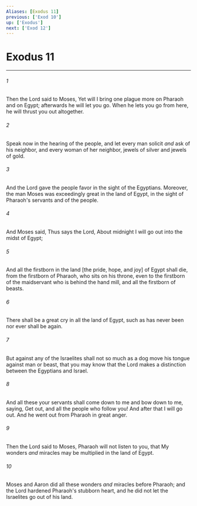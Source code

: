```yaml
---
Aliases: [Exodus 11]
previous: ['Exod 10']
up: ['Exodus']
next: ['Exod 12']
---
```

# Exodus 11

***














###### 1 






Then the Lord said to Moses, Yet will I bring one plague more on Pharaoh and on Egypt; afterwards he will let you go. When he lets you go from here, he will thrust you out altogether. 













###### 2 






Speak now in the hearing of the people, and let every man solicit _and_ ask of his neighbor, and every woman of her neighbor, jewels of silver and jewels of gold. 













###### 3 






And the Lord gave the people favor in the sight of the Egyptians. Moreover, the man Moses was exceedingly great in the land of Egypt, in the sight of Pharaoh's servants and of the people. 













###### 4 






And Moses said, Thus says the Lord, About midnight I will go out into the midst of Egypt; 













###### 5 






And all the firstborn in the land [the pride, hope, and joy] of Egypt shall die, from the firstborn of Pharaoh, who sits on his throne, even to the firstborn of the maidservant who is behind the hand mill, and all the firstborn of beasts. 













###### 6 






There shall be a great cry in all the land of Egypt, such as has never been nor ever shall be again. 













###### 7 






But against any of the Israelites shall not so much as a dog move his tongue against man or beast, that you may know that the Lord makes a distinction between the Egyptians and Israel. 













###### 8 






And all these your servants shall come down to me and bow down to me, saying, Get out, and all the people who follow you! And after that I will go out. And he went out from Pharaoh in great anger. 













###### 9 






Then the Lord said to Moses, Pharaoh will not listen to you, that My wonders _and_ miracles may be multiplied in the land of Egypt. 













###### 10 






Moses and Aaron did all these wonders _and_ miracles before Pharaoh; and the Lord hardened Pharaoh's stubborn heart, and he did not let the Israelites go out of his land.
